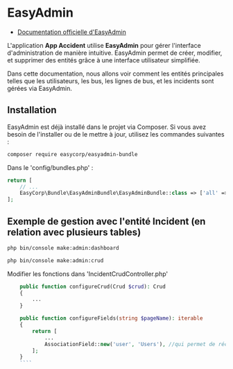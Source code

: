 # EasyAdmin

- [Documentation officielle d'EasyAdmin](https://symfony.com/doc/current/bundles/EasyAdminBundle/index.html)

L'application **App Accident** utilise **EasyAdmin** pour gérer l'interface d'administration de manière intuitive. EasyAdmin permet de créer, modifier, et supprimer des entités grâce à une interface utilisateur simplifiée.

Dans cette documentation, nous allons voir comment les entités principales telles que les utilisateurs, les bus, les lignes de bus, et les incidents sont gérées via EasyAdmin.

## Installation 

EasyAdmin est déjà installé dans le projet via Composer. Si vous avez besoin de l'installer ou de le mettre à jour, utilisez les commandes suivantes :

```bash
composer require easycorp/easyadmin-bundle 
```

Dans le 'config/bundles.php' :

````php
return [
    // ...
    EasyCorp\Bundle\EasyAdminBundle\EasyAdminBundle::class => ['all' => true],
];
````

## Exemple de gestion avec l'entité Incident (en relation avec plusieurs tables)

````bash
php bin/console make:admin:dashboard

php bin/console make:admin:crud
````

Modifier les fonctions dans 'IncidentCrudController.php'

````php
    public function configureCrud(Crud $crud): Crud
    {
        ...
    }

    public function configureFields(string $pageName): iterable
    {
        return [
            ...
            AssociationField::new('user', 'Users'), //qui permet de récupérer les enregistrements d'une autre table dans le formulaire de création des incidents, dans ce cas, on récupère la table 'user'
        ];
    }
    ````

















